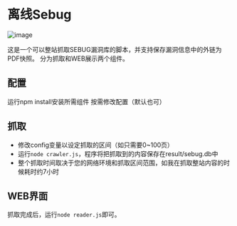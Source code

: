 # 离线Sebug

![image](https://raw.github.com/ChiChou/offlineSebug/master/screenshot.png)

这是一个可以整站抓取SEBUG漏洞库的脚本，并支持保存漏洞信息中的外链为PDF快照。
分为抓取和WEB展示两个组件。

## 配置
运行npm install安装所需组件
按需修改配置（默认也可）

## 抓取
* 修改config变量以设定抓取的区间（如只需要0~100页）
* 运行`node crawler.js`，程序将把抓取到的内容保存在result/sebug.db中
* 整个抓取时间取决于您的网络环境和抓取区间范围，如我在抓取整站内容的时候耗时约7小时

## WEB界面
抓取完成后，运行`node reader.js`即可。
